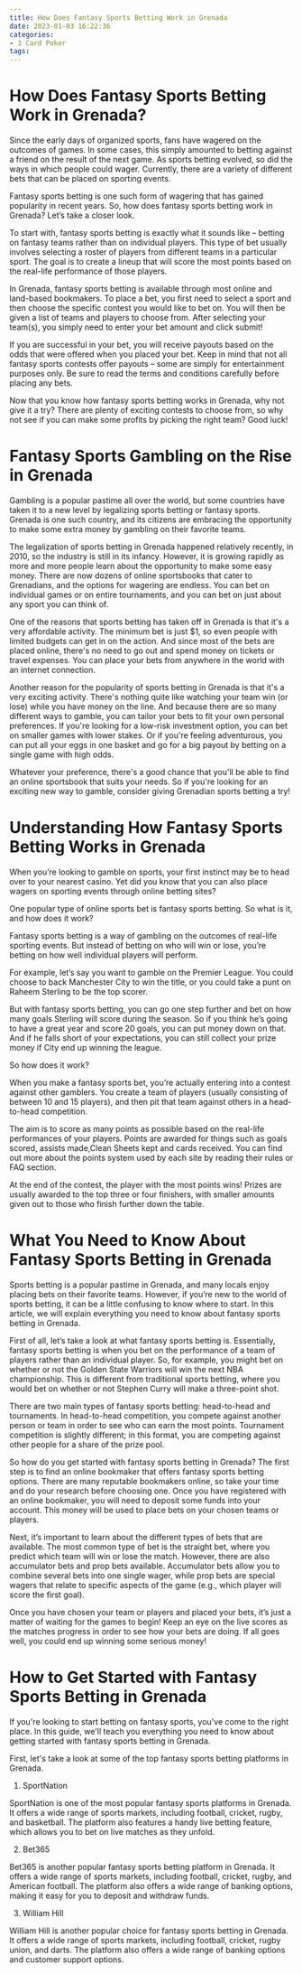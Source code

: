 ```yaml
---
title: How Does Fantasy Sports Betting Work in Grenada
date: 2023-01-03 16:22:36
categories:
- 3 Card Poker
tags:
---
```



#  How Does Fantasy Sports Betting Work in Grenada?

Since the early days of organized sports, fans have wagered on the outcomes of games. In some cases, this simply amounted to betting against a friend on the result of the next game. As sports betting evolved, so did the ways in which people could wager. Currently, there are a variety of different bets that can be placed on sporting events.

Fantasy sports betting is one such form of wagering that has gained popularity in recent years. So, how does fantasy sports betting work in Grenada? Let’s take a closer look.

To start with, fantasy sports betting is exactly what it sounds like – betting on fantasy teams rather than on individual players. This type of bet usually involves selecting a roster of players from different teams in a particular sport. The goal is to create a lineup that will score the most points based on the real-life performance of those players.

In Grenada, fantasy sports betting is available through most online and land-based bookmakers. To place a bet, you first need to select a sport and then choose the specific contest you would like to bet on. You will then be given a list of teams and players to choose from. After selecting your team(s), you simply need to enter your bet amount and click submit!

If you are successful in your bet, you will receive payouts based on the odds that were offered when you placed your bet. Keep in mind that not all fantasy sports contests offer payouts – some are simply for entertainment purposes only. Be sure to read the terms and conditions carefully before placing any bets.

Now that you know how fantasy sports betting works in Grenada, why not give it a try? There are plenty of exciting contests to choose from, so why not see if you can make some profits by picking the right team? Good luck!

#  Fantasy Sports Gambling on the Rise in Grenada

Gambling is a popular pastime all over the world, but some countries have taken it to a new level by legalizing sports betting or fantasy sports. Grenada is one such country, and its citizens are embracing the opportunity to make some extra money by gambling on their favorite teams.

The legalization of sports betting in Grenada happened relatively recently, in 2010, so the industry is still in its infancy. However, it is growing rapidly as more and more people learn about the opportunity to make some easy money. There are now dozens of online sportsbooks that cater to Grenadians, and the options for wagering are endless. You can bet on individual games or on entire tournaments, and you can bet on just about any sport you can think of.

One of the reasons that sports betting has taken off in Grenada is that it's a very affordable activity. The minimum bet is just $1, so even people with limited budgets can get in on the action. And since most of the bets are placed online, there's no need to go out and spend money on tickets or travel expenses. You can place your bets from anywhere in the world with an internet connection.

Another reason for the popularity of sports betting in Grenada is that it's a very exciting activity. There's nothing quite like watching your team win (or lose) while you have money on the line. And because there are so many different ways to gamble, you can tailor your bets to fit your own personal preferences. If you're looking for a low-risk investment option, you can bet on smaller games with lower stakes. Or if you're feeling adventurous, you can put all your eggs in one basket and go for a big payout by betting on a single game with high odds.

Whatever your preference, there's a good chance that you'll be able to find an online sportsbook that suits your needs. So if you're looking for an exciting new way to gamble, consider giving Grenadian sports betting a try!

#  Understanding How Fantasy Sports Betting Works in Grenada

When you’re looking to gamble on sports, your first instinct may be to head over to your nearest casino. Yet did you know that you can also place wagers on sporting events through online betting sites?

One popular type of online sports bet is fantasy sports betting. So what is it, and how does it work?

Fantasy sports betting is a way of gambling on the outcomes of real-life sporting events. But instead of betting on who will win or lose, you’re betting on how well individual players will perform.

For example, let’s say you want to gamble on the Premier League. You could choose to back Manchester City to win the title, or you could take a punt on Raheem Sterling to be the top scorer.

But with fantasy sports betting, you can go one step further and bet on how many goals Sterling will score during the season. So if you think he’s going to have a great year and score 20 goals, you can put money down on that. And if he falls short of your expectations, you can still collect your prize money if City end up winning the league.

So how does it work?

When you make a fantasy sports bet, you’re actually entering into a contest against other gamblers. You create a team of players (usually consisting of between 10 and 15 players), and then pit that team against others in a head-to-head competition.

The aim is to score as many points as possible based on the real-life performances of your players. Points are awarded for things such as goals scored, assists made,Clean Sheets kept and cards received. You can find out more about the points system used by each site by reading their rules or FAQ section.

At the end of the contest, the player with the most points wins! Prizes are usually awarded to the top three or four finishers, with smaller amounts given out to those who finish further down the table.

#  What You Need to Know About Fantasy Sports Betting in Grenada

Sports betting is a popular pastime in Grenada, and many locals enjoy placing bets on their favorite teams. However, if you’re new to the world of sports betting, it can be a little confusing to know where to start. In this article, we will explain everything you need to know about fantasy sports betting in Grenada.

First of all, let’s take a look at what fantasy sports betting is. Essentially, fantasy sports betting is when you bet on the performance of a team of players rather than an individual player. So, for example, you might bet on whether or not the Golden State Warriors will win the next NBA championship. This is different from traditional sports betting, where you would bet on whether or not Stephen Curry will make a three-point shot.

There are two main types of fantasy sports betting: head-to-head and tournaments. In head-to-head competition, you compete against another person or team in order to see who can earn the most points. Tournament competition is slightly different; in this format, you are competing against other people for a share of the prize pool.

So how do you get started with fantasy sports betting in Grenada? The first step is to find an online bookmaker that offers fantasy sports betting options. There are many reputable bookmakers online, so take your time and do your research before choosing one. Once you have registered with an online bookmaker, you will need to deposit some funds into your account. This money will be used to place bets on your chosen teams or players.

Next, it’s important to learn about the different types of bets that are available. The most common type of bet is the straight bet, where you predict which team will win or lose the match. However, there are also accumulator bets and prop bets available. Accumulator bets allow you to combine several bets into one single wager, while prop bets are special wagers that relate to specific aspects of the game (e.g., which player will score the first goal).

Once you have chosen your team or players and placed your bets, it’s just a matter of waiting for the games to begin! Keep an eye on the live scores as the matches progress in order to see how your bets are doing. If all goes well, you could end up winning some serious money!

#  How to Get Started with Fantasy Sports Betting in Grenada

If you're looking to start betting on fantasy sports, you've come to the right place. In this guide, we'll teach you everything you need to know about getting started with fantasy sports betting in Grenada.

First, let's take a look at some of the top fantasy sports betting platforms in Grenada.

1. SportNation

SportNation is one of the most popular fantasy sports platforms in Grenada. It offers a wide range of sports markets, including football, cricket, rugby, and basketball. The platform also features a handy live betting feature, which allows you to bet on live matches as they unfold.

2. Bet365

Bet365 is another popular fantasy sports betting platform in Grenada. It offers a wide range of sports markets, including football, cricket, rugby, and American football. The platform also offers a wide range of banking options, making it easy for you to deposit and withdraw funds.

3. William Hill

William Hill is another popular choice for fantasy sports betting in Grenada. It offers a wide range of sports markets, including football, cricket, rugby union, and darts. The platform also offers a wide range of banking options and customer support options.